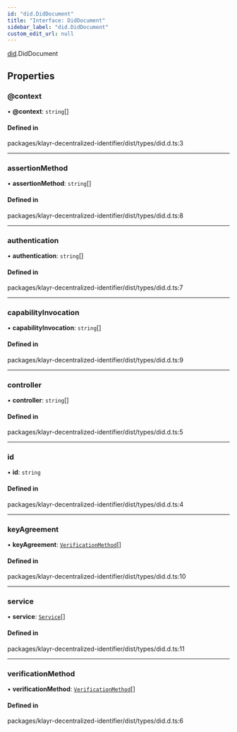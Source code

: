 ```yaml
---
id: "did.DidDocument"
title: "Interface: DidDocument"
sidebar_label: "did.DidDocument"
custom_edit_url: null
---
```


[did](../namespaces/did.md).DidDocument

## Properties

### @context

• **@context**: `string`[]

#### Defined in

packages/klayr-decentralized-identifier/dist/types/did.d.ts:3

___

### assertionMethod

• **assertionMethod**: `string`[]

#### Defined in

packages/klayr-decentralized-identifier/dist/types/did.d.ts:8

___

### authentication

• **authentication**: `string`[]

#### Defined in

packages/klayr-decentralized-identifier/dist/types/did.d.ts:7

___

### capabilityInvocation

• **capabilityInvocation**: `string`[]

#### Defined in

packages/klayr-decentralized-identifier/dist/types/did.d.ts:9

___

### controller

• **controller**: `string`[]

#### Defined in

packages/klayr-decentralized-identifier/dist/types/did.d.ts:5

___

### id

• **id**: `string`

#### Defined in

packages/klayr-decentralized-identifier/dist/types/did.d.ts:4

___

### keyAgreement

• **keyAgreement**: [`VerificationMethod`](did.VerificationMethod.md)[]

#### Defined in

packages/klayr-decentralized-identifier/dist/types/did.d.ts:10

___

### service

• **service**: [`Service`](did.Service.md)[]

#### Defined in

packages/klayr-decentralized-identifier/dist/types/did.d.ts:11

___

### verificationMethod

• **verificationMethod**: [`VerificationMethod`](did.VerificationMethod.md)[]

#### Defined in

packages/klayr-decentralized-identifier/dist/types/did.d.ts:6
